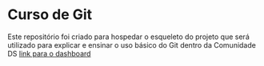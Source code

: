 # Curso de Git
Este repositório foi criado para hospedar o esqueleto do projeto que será utilizado para explicar e ensinar o uso básico do Git dentro da Comunidade DS
[link para o dashboard](https://projetocursogit-dscp3.streamlit.app/)
